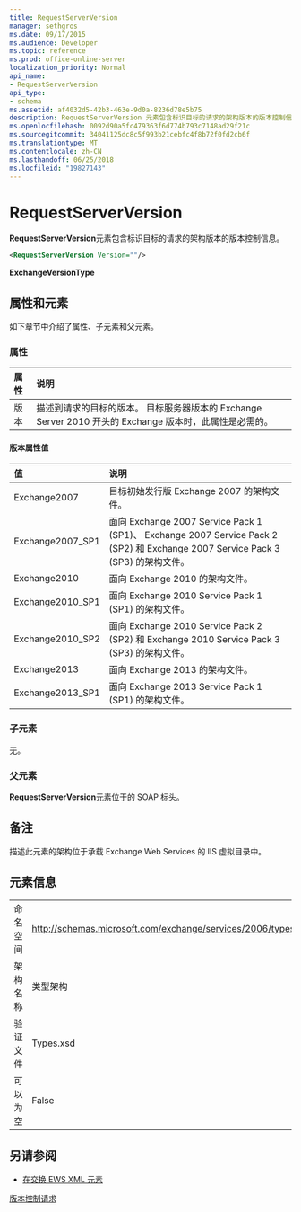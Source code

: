 ```yaml
---
title: RequestServerVersion
manager: sethgros
ms.date: 09/17/2015
ms.audience: Developer
ms.topic: reference
ms.prod: office-online-server
localization_priority: Normal
api_name:
- RequestServerVersion
api_type:
- schema
ms.assetid: af4032d5-42b3-463e-9d0a-8236d78e5b75
description: RequestServerVersion 元素包含标识目标的请求的架构版本的版本控制信息。
ms.openlocfilehash: 0092d90a5fc479363f6d774b793c7148ad29f21c
ms.sourcegitcommit: 34041125dc8c5f993b21cebfc4f8b72f0fd2cb6f
ms.translationtype: MT
ms.contentlocale: zh-CN
ms.lasthandoff: 06/25/2018
ms.locfileid: "19827143"
---
```

# <a name="requestserverversion"></a>RequestServerVersion

**RequestServerVersion**元素包含标识目标的请求的架构版本的版本控制信息。 
  
```XML
<RequestServerVersion Version=""/>
```

 **ExchangeVersionType**
## <a name="attributes-and-elements"></a>属性和元素

如下章节中介绍了属性、子元素和父元素。
  
### <a name="attributes"></a>属性

|**属性**|**说明**|
|:-----|:-----|
|版本  <br/> |描述到请求的目标的版本。 目标服务器版本的 Exchange Server 2010 开头的 Exchange 版本时，此属性是必需的。  <br/> |
   
#### <a name="version-attribute-values"></a>版本属性值

|**值**|**说明**|
|:-----|:-----|
|Exchange2007  <br/> |目标初始发行版 Exchange 2007 的架构文件。  <br/> |
|Exchange2007_SP1  <br/> |面向 Exchange 2007 Service Pack 1 (SP1)、 Exchange 2007 Service Pack 2 (SP2) 和 Exchange 2007 Service Pack 3 (SP3) 的架构文件。  <br/> |
|Exchange2010  <br/> |面向 Exchange 2010 的架构文件。  <br/> |
|Exchange2010_SP1  <br/> |面向 Exchange 2010 Service Pack 1 (SP1) 的架构文件。  <br/> |
|Exchange2010_SP2  <br/> |面向 Exchange 2010 Service Pack 2 (SP2) 和 Exchange 2010 Service Pack 3 (SP3) 的架构文件。  <br/> |
|Exchange2013  <br/> |面向 Exchange 2013 的架构文件。  <br/> |
|Exchange2013_SP1  <br/> |面向 Exchange 2013 Service Pack 1 (SP1) 的架构文件。  <br/> |
   
### <a name="child-elements"></a>子元素

无。
  
### <a name="parent-elements"></a>父元素

**RequestServerVersion**元素位于的 SOAP 标头。 
  
## <a name="remarks"></a>备注

描述此元素的架构位于承载 Exchange Web Services 的 IIS 虚拟目录中。
  
## <a name="element-information"></a>元素信息

|||
|:-----|:-----|
|命名空间  <br/> |http://schemas.microsoft.com/exchange/services/2006/types  <br/> |
|架构名称  <br/> |类型架构  <br/> |
|验证文件  <br/> |Types.xsd  <br/> |
|可以为空  <br/> |False  <br/> |
   
## <a name="see-also"></a>另请参阅



- [在交换 EWS XML 元素](ews-xml-elements-in-exchange.md)


[版本控制请求](http://msdn.microsoft.com/library/76877b0a-d2e5-4c74-9295-7b445a41d46a%28Office.15%29.aspx)

